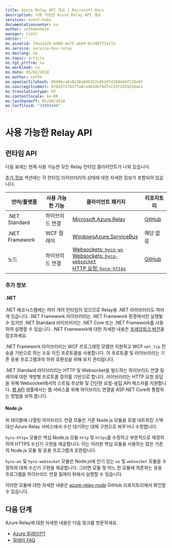 ```yaml
---
title: Azure Relay API 개요 | Microsoft Docs
description: 사용 가능한 Azure Relay API 개요
services: event-hubs
documentationcenter: na
author: sethmanheim
manager: timlt
editor: ''
ms.assetid: fdaa1d2b-bd80-4e75-abb9-0c3d0773af2d
ms.service: service-bus-relay
ms.devlang: na
ms.topic: article
ms.tgt_pltfrm: na
ms.workload: na
ms.date: 05/02/2018
ms.author: sethm
ms.openlocfilehash: 00496ca6c0138a840322c053d7d20944df228e9f
ms.sourcegitcommit: 870d372785ffa8ca46346f4dfe215f245931dae1
ms.translationtype: HT
ms.contentlocale: ko-KR
ms.lasthandoff: 05/08/2018
ms.locfileid: "33893446"
---
```

# <a name="available-relay-apis"></a>사용 가능한 Relay API

## <a name="runtime-apis"></a>런타임 API

다음 표에는 현재 사용 가능한 모든 Relay 런타임 클라이언트가 나와 있습니다.

[추가 정보](#additional-information) 섹션에는 각 런타임 라이브러리의 상태에 대한 자세한 정보가 포함되어 있습니다.

| 언어/플랫폼 | 사용 가능한 기능 | 클라이언트 패키지 | 리포지토리 |
| --- | --- | --- | --- |
| .NET Standard | 하이브리드 연결 | [Microsoft.Azure.Relay](https://www.nuget.org/packages/Microsoft.Azure.Relay/) | [GitHub](https://github.com/azure/azure-relay-dotnet) |
| .NET Framework | WCF 릴레이 | [WindowsAzure.ServiceBus](https://www.nuget.org/packages/WindowsAzure.ServiceBus/) | 해당 없음 |
| 노드 | 하이브리드 연결 | [Websockets: `hyco-ws`](https://www.npmjs.com/package/hyco-ws)<br/>[Websockets: `hyco-websocket`](https://www.npmjs.com/package/hyco-websocket)<br/>[HTTP 요청: `hyco-https`](https://www.npmjs.com/package/hyco-https) | [GitHub](https://github.com/Azure/azure-relay-node) |

### <a name="additional-information"></a>추가 정보

#### <a name="net"></a>.NET

.NET 에코시스템에는 여러 개의 런타임이 있으므로 Relay용 .NET 라이브러리도 여러 개 있습니다. .NET Framework 라이브러리는 .NET Framework 환경에서만 실행될 수 있지만 .NET Standard 라이브러리는 .NET Core 또는 .NET Framework를 사용하여 실행할 수 있습니다. .NET Framework에 대한 자세한 내용은 [프레임워크 버전](/dotnet/articles/standard/frameworks#framework-versions)을 참조하세요.

.NET Framework 라이브러리는 WCF 프로그래밍 모델만 지원하고 WCF `net.tcp` 전송을 기반으로 하는 소유 이진 프로토콜을 사용합니다. 이 프로토콜 및 라이브러리는 기존 응용 프로그램과의 하위 호환성을 위해 유지 관리됩니다.

.NET Standard 라이브러리는 HTTP 및 Websocket을 빌드하는 하이브리드 연결 릴레이에 대한 개방형 프로토콜 정의를 기반으로 합니다. 라이브러리는 HTTP 요청 응답을 위해 Websocket에서의 스트림 추상화 및 간단한 요청-응답 API 제스처를 지원합니다. [웹 API](https://github.com/Azure/azure-relay-dotnet) 샘플에서는 웹 서비스를 위해 하이브리드 연결을 ASP.NET Core와 통합하는 방법을 보여 줍니다.

#### <a name="nodejs"></a>Node.js

위 테이블에 나열된 하이브리드 연결 모듈은 기존 Node.js 모듈을 로컬 네트워킹 스택 대신 Azure Relay 서비스에서 수신 대기하는 대체 구현으로 바꾸거나 수정합니다.

`hyco-https` 모듈은 핵심 Node.js 모듈 `http` 및 `https`를 수정하고 부분적으로 재정의하여 HTTPS 수신기 구현을 제공합니다. 이는 이러한 핵심 모듈을 사용하는 많은 기존의 Node.js 모듈 및 응용 프로그램과 호환됩니다.

`hyco-ws` 및 `hyco-websocket` 모듈은 Node.js에 인기 있는 `ws` 및 `websocket` 모듈을 수정하여 대체 수신기 구현을 제공합니다. 그러면 모듈 및 어느 한 모듈에 의존하는 응용 프로그램을 하이브리드 연결 릴레이 뒤에서 실행할 수 있습니다.

이러한 모듈에 대한 자세한 내용은 [azure-relay-node](https://github.com/Azure/azure-relay-node) GitHub 리포지토리에서 확인할 수 있습니다.

## <a name="next-steps"></a>다음 단계

Azure Relay에 대한 자세한 내용은 다음 링크를 방문하세요.
* [Azure 릴레이란?](relay-what-is-it.md)
* [릴레이 FAQ](relay-faq.md)